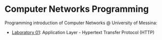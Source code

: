 # Computer Networks Programming
Programming introduction of Computer Networks @ University of Messina:

- [Laboratory 01](https://github.com/lcarnevale/http-examples): Application Layer - Hypertext Transfer Protocol (HTTP)
<!-- - [Lecture 02](lecture02): Application Layer - Simple Mail Transfer Protocol (SMTP)
- [Lecture 03](lecture03): Application Layer - File Transfer Protocol (FTP)
- [Lecture 05](lecture05): Transport Layer - User Datagram Protocol (UDP)
- [Lecture 06](lecture06): Transport Layer - Transmission Control Protocol (TCP) -->